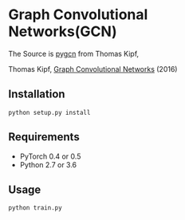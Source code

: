 Graph Convolutional Networks(GCN)
====

The Source is  [pygcn](https://github.com/tkipf/pygcn) from Thomas Kipf,

Thomas Kipf, [Graph Convolutional Networks](http://tkipf.github.io/graph-convolutional-networks/) (2016)

## Installation

```python setup.py install```

## Requirements

  * PyTorch 0.4 or 0.5
  * Python 2.7 or 3.6

## Usage

```python train.py```
